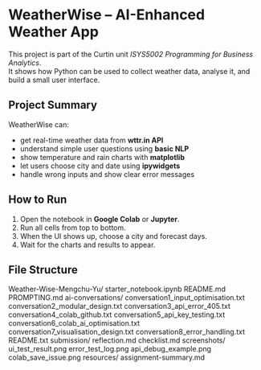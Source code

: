 # WeatherWise – AI-Enhanced Weather App

This project is part of the Curtin unit *ISYS5002 Programming for Business Analytics*.  
It shows how Python can be used to collect weather data, analyse it, and build a small user interface.

## Project Summary
WeatherWise can:
- get real-time weather data from **wttr.in API**  
- understand simple user questions using **basic NLP**
- show temperature and rain charts with **matplotlib**
- let users choose city and date using **ipywidgets**
- handle wrong inputs and show clear error messages

## How to Run
1. Open the notebook in **Google Colab** or **Jupyter**.  
2. Run all cells from top to bottom.  
3. When the UI shows up, choose a city and forecast days.  
4. Wait for the charts and results to appear.

## File Structure
Weather-Wise-Mengchu-Yu/
    starter_notebook.ipynb
    README.md
     PROMPTING.md
    ai-conversations/
        conversation1_input_optimisation.txt
        conversation2_modular_design.txt
        conversation3_api_error_405.txt
        conversation4_colab_github.txt
        conversation5_api_key_testing.txt
        conversation6_colab_ai_optimisation.txt
        conversation7_visualisation_design.txt
        conversation8_error_handling.txt
        README.txt
    submission/
        reflection.md
        checklist.md
        screenshots/
            ui_test_result.png
            error_test_log.png
            api_debug_example.png
            colab_save_issue.png
    resources/
        assignment-summary.md
